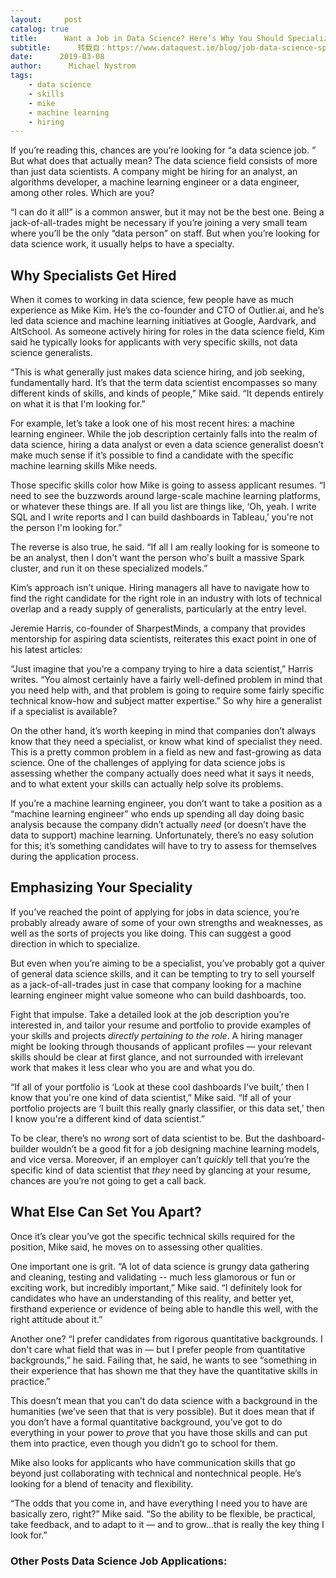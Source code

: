 ```yaml
---
layout:     post
catalog: true
title:      Want a Job in Data Science? Here’s Why You Should Specialize
subtitle:      转载自：https://www.dataquest.io/blog/job-data-science-specialize/
date:      2019-03-08
author:      Michael Nystrom
tags:
    - data science
    - skills
    - mike
    - machine learning
    - hiring
---
```


If you’re reading this, chances are you’re looking for “a data science job. ” But what does that actually mean? The data science field consists of more than just data scientists. A company might be hiring for an analyst, an algorithms developer, a machine learning engineer or a data engineer, among other roles. Which are you?

“I can do it all!” is a common answer, but it may not be the best one. Being a jack-of-all-trades might be necessary if you’re joining a very small team where you’ll be the only “data person” on staff. But when you’re looking for data science work, it usually helps to have a specialty.

## Why Specialists Get Hired

When it comes to working in data science, few people have as much experience as Mike Kim. He’s the co-founder and CTO of Outlier.ai, and he’s led data science and machine learning initiatives at Google, Aardvark, and AltSchool. As someone actively hiring for roles in the data science field, Kim said he typically looks for applicants with very specific skills, not data science generalists.

“This is what generally just makes data science hiring, and job seeking, fundamentally hard. It’s that the term data scientist encompasses so many different kinds of skills, and kinds of people,” Mike said. “It depends entirely on what it is that I'm looking for.”

For example, let’s take a look one of his most recent hires: a machine learning engineer. While the job description certainly falls into the realm of data science, hiring a data analyst or even a data science generalist doesn’t make much sense if it’s possible to find a candidate with the specific machine learning skills Mike needs.

Those specific skills color how Mike is going to assess applicant resumes. “I need to see the buzzwords around large-scale machine learning platforms, or whatever these things are. If all you list are things like, ‘Oh, yeah. I write SQL and I write reports and I can build dashboards in Tableau,’ you're not the person I'm looking for.”

The reverse is also true, he said. “If all I am really looking for is someone to be an analyst, then I don't want the person who's built a massive Spark cluster, and run it on these specialized models.”

Kim’s approach isn’t unique. Hiring managers all have to navigate how to find the right candidate for the right role in an industry with lots of technical overlap and a ready supply of generalists, particularly at the entry level.

Jeremie Harris, co-founder of SharpestMinds, a company that provides mentorship for aspiring data scientists, reiterates this exact point in one of his latest articles:

“Just imagine that you’re a company trying to hire a data scientist,” Harris writes. “You almost certainly have a fairly well-defined problem in mind that you need help with, and that problem is going to require some fairly specific technical know-how and subject matter expertise.” So why hire a generalist if a specialist is available?

On the other hand, it’s worth keeping in mind that companies don’t always know that they need a specialist, or know what kind of specialist they need. This is a pretty common problem in a field as new and fast-growing as data science. One of the challenges of applying for data science jobs is assessing whether the company actually does need what it says it needs, and to what extent your skills can actually help solve its problems.

If you’re a machine learning engineer, you don’t want to take a position as a “machine learning engineer” who ends up spending all day doing basic analysis because the company didn’t actually *need* (or doesn’t have the data to support) machine learning. Unfortunately, there’s no easy solution for this; it’s something candidates will have to try to assess for themselves during the application process.

## Emphasizing Your Speciality

If you’ve reached the point of applying for jobs in data science, you’re probably already aware of some of your own strengths and weaknesses, as well as the sorts of projects you like doing. This can suggest a good direction in which to specialize.

But even when you’re aiming to be a specialist, you’ve probably got a quiver of general data science skills, and it can be tempting to try to sell yourself as a jack-of-all-trades just in case that company looking for a machine learning engineer might value someone who can build dashboards, too.

Fight that impulse. Take a detailed look at the job description you’re interested in, and tailor your resume and portfolio to provide examples of your skills and projects *directly pertaining to the role*. A hiring manager might be looking through thousands of applicant profiles — your relevant skills should be clear at first glance, and not surrounded with irrelevant work that makes it less clear who you are and what you do.

“If all of your portfolio is ‘Look at these cool dashboards I've built,’ then I know that you're one kind of data scientist,” Mike said. “If all of your portfolio projects are ‘I built this really gnarly classifier, or this data set,’ then I know you're a different kind of data scientist.”

To be clear, there’s no *wrong* sort of data scientist to be. But the dashboard-builder wouldn’t be a good fit for a job designing machine learning models, and vice versa. Moreover, if an employer can’t *quickly* tell that you’re the specific kind of data scientist that *they* need by glancing at your resume, chances are you’re not going to get a call back.

## What Else Can Set You Apart?

Once it’s clear you’ve got the specific technical skills required for the position, Mike said, he moves on to assessing other qualities.

One important one is grit. “A lot of data science is grungy data gathering and cleaning, testing and validating -- much less glamorous or fun or exciting work, but incredibly important,” Mike said. “I definitely look for candidates who have an understanding of this reality, and better yet, firsthand experience or evidence of being able to handle this well, with the right attitude about it.”

Another one? “I prefer candidates from rigorous quantitative backgrounds. I don't care what field that was in — but I prefer people from quantitative backgrounds,” he said. Failing that, he said, he wants to see “something in their experience that has shown me that they have the quantitative skills in practice.”

This doesn’t mean that you can’t do data science with a background in the humanities (we’ve seen that that is very possible). But it does mean that if you don’t have a formal quantitative background, you’ve got to do everything in your power to *prove* that you have those skills and can put them into practice, even though you didn’t go to school for them.

Mike also looks for applicants who have communication skills that go beyond just collaborating with technical and nontechnical people. He’s looking for a blend of tenacity and flexibility.

“The odds that you come in, and have everything I need you to have are basically zero, right?” Mike said. “So the ability to be flexible, be practical, take feedback, and to adapt to it — and to grow...that is really the key thing I look for.”

### Other Posts Data Science Job Applications:
